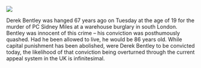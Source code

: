 
![](https://s3.amazonaws.com/johannesk.com/2020/img/necropolitics.jpg)

Derek Bentley was hanged 67 years ago on Tuesday at the age of 19 for the murder of PC Sidney Miles at a warehouse burglary in south London. Bentley was innocent of this crime – his conviction was posthumously quashed. Had he been allowed to live, he would be 86 years old. While capital punishment has been abolished, were Derek Bentley to be convicted today, the likelihood of that conviction being overturned through the current appeal system in the UK is infinitesimal.